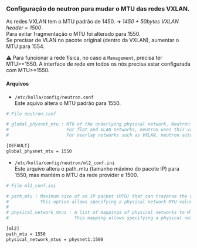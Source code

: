 ### Configuração do neutron para mudar o MTU das redes VXLAN.

As redes VXLAN tem o MTU padrão de 1450. ➔ *1450 + 50bytes VXLAN header = 1500*.  
Para evitar fragmentação o MTU foi alterado para 1550.  
Se precisar de VLAN no pacote original (dentro da VXLAN), aumentar o MTU para 1554.

⚠️ Para funcionar a rede física, no caso a `Management`, precisa ter MTU>=1550. A interface de rede em todos os nós precisa estar configurada com MTU>=1550.

#### Arquivos
- `/etc/kolla/config/neutron.conf`  
Este aquivo altera o MTU padrão para 1550.  
```bash
# File neutron.conf

# global_physnet_mtu : MTU of the underlying physical network. Neutron uses this value to calculate MTU for all virtual network components.
#                      For flat and VLAN networks, neutron uses this value without modification.
#                      For overlay networks such as VXLAN, neutron automatically subtracts the overlay protocol overhead from this value. Defaults to 1500, the standard value for Ethernet.

[DEFAULT]
global_physnet_mtu = 1550
```

- `/etc/kolla/config/neutron/ml2_conf.ini`  
Este arquivo altera o path_mtu (tamanho máximo do pacote IP) para 1550, mas mantém o MTU da rede provider e 1500.  

``` bash
# File ml2_conf.ini

# path_mtu : Maximum size of an IP packet (MTU) that can traverse the underlying physical network infrastructure without fragmentation when using an overlay/tunnel protocol.
#            This option allows specifying a physical network MTU value that differs from the default global_physnet_mtu value.
#
# physical_network_mtus : A list of mappings of physical networks to MTU values. The format of the mapping is <physnet>:<mtu val>.
#                         This mapping allows specifying a physical network MTU value that differs from the default global_physnet_mtu value.

[ml2]
path_mtu = 1550
physical_network_mtus = physnet1:1500
```
